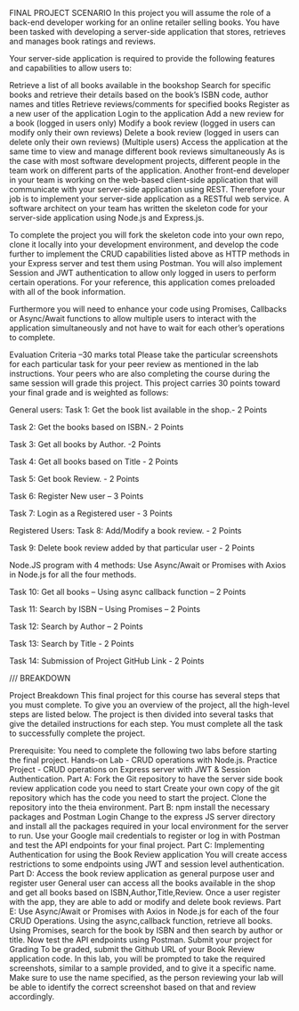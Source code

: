 FINAL PROJECT SCENARIO
In this project you will assume the role of a back-end developer working for an online retailer selling books. You have been tasked with developing a server-side application that stores, retrieves and manages book ratings and reviews.

Your server-side application is required to provide the following features and capabilities to allow users to:

Retrieve a list of all books available in the bookshop
Search for specific books and retrieve their details based on the book’s ISBN code, author names and titles
Retrieve reviews/comments for specified books
Register as a new user of the application
Login to the application
Add a new review for a book (logged in users only)
Modify a book review (logged in users can modify only their own reviews)
Delete a book review (logged in users can delete only their own reviews)
(Multiple users) Access the application at the same time to view and manage different book reviews simultaneously
As is the case with most software development projects, different people in the team work on different parts of the application. Another front-end developer in your team is working on the web-based client-side application that will communicate with your server-side application using REST. Therefore your job is to implement your server-side application as a RESTful web service. A software architect on your team has written the skeleton code for your server-side application using Node.js and Express.js.

To complete the project you will fork the skeleton code into your own repo, clone it locally into your development environment, and develop the code further to implement the CRUD capabilities listed above as HTTP methods in your Express server and test them using Postman. You will also implement Session and JWT authentication to allow only logged in users to perform certain operations. For your reference, this application comes preloaded with all of the book information.

Furthermore you will need to enhance your code using Promises, Callbacks or Async/Await functions to allow multiple users to interact with the application simultaneously and not have to wait for each other’s operations to complete.

Evaluation Criteria –30 marks total
Please take the particular screenshots for each particular task for your peer review as mentioned in the lab instructions. Your peers who are also completing the course during the same session will grade this project. This project carries 30 points toward your final grade and is weighted as follows:

General users:
Task 1: Get the book list available in the shop.- 2 Points

Task 2: Get the books based on ISBN.- 2 Points

Task 3: Get all books by Author. -2 Points

Task 4: Get all books based on Title - 2 Points

Task 5: Get book Review. - 2 Points

Task 6: Register New user – 3 Points

Task 7: Login as a Registered user - 3 Points

Registered Users:
Task 8: Add/Modify a book review. - 2 Points

Task 9: Delete book review added by that particular user - 2 Points

Node.JS program with 4 methods:
Use Async/Await or Promises with Axios in Node.js for all the four methods.

Task 10: Get all books – Using async callback function – 2 Points

Task 11: Search by ISBN – Using Promises – 2 Points

Task 12: Search by Author – 2 Points

Task 13: Search by Title - 2 Points

Task 14: Submission of Project GitHub Link - 2 Points

/// BREAKDOWN 

Project Breakdown
This final project for this course has several steps that you must complete. To give you an overview of the project, all the high-level steps are listed below. The project is then divided into several tasks that give the detailed instructions for each step. You must complete all the task to successfully complete the project.

Prerequisite: You need to complete the following two labs before starting the final project.
Hands-on Lab - CRUD operations with Node.js.
Practice Project - CRUD operations on Express server with JWT & Session Authentication.
Part A: Fork the Git repository to have the server side book review application code you need to start
Create your own copy of the git repository which has the code you need to start the project.
Clone the repository into the theia environment.
Part B: npm install the necessary packages and Postman Login
Change to the express JS server directory and install all the packages required in your local environment for the server to run.
Use your Google mail credentials to register or log in with Postman and test the API endpoints for your final project.
Part C: Implementing Authentication for using the Book Review application
You will create access restrictions to some endpoints using JWT and session level authentication.
Part D: Access the book review application as general purpose user and register user
General user can access all the books available in the shop and get all books based on ISBN,Author,Title,Review.
Once a user register with the app, they are able to add or modify and delete book reviews.
Part E: Use Async/Await or Promises with Axios in Node.js for each of the four CRUD Operations.
Using the async,callback function, retrieve all books. Using Promises, search for the book by ISBN and then search by author or title.
Now test the API endpoints using Postman.
Submit your project for Grading
To be graded, submit the Github URL of your Book Review application code.
In this lab, you will be prompted to take the required screenshots, similar to a sample provided, and to give it a specific name.
Make sure to use the name specified, as the person reviewing your lab will be able to identify the correct screenshot based on that and review accordingly.
